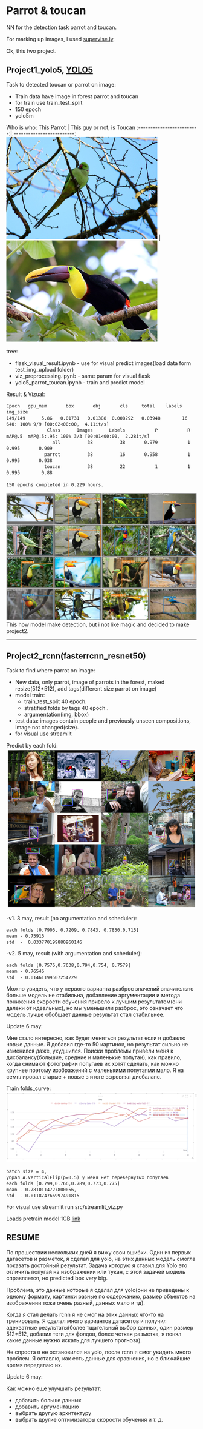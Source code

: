 # Parrot & toucan
NN for the detection task parrot and toucan.

For marking up images, I used [supervise.ly](https://supervise.ly/).

Ok, this two project.

## Project1_yolo5, [YOLO5](https://github.com/ultralytics/yolov5)

Task to detected toucan or parrot on image:

- Train data have image in forest parrot and toucan
- for train use train_test_split 
- 150 epoch
- yolo5m
  
Who is who:
This Parrot             |  This guy or not, is Toucan
:-------------------------:|:-------------------------:
<img src= "project1_yolo5/data/img/11752905643_a17ce5b925_c.jpg"  width="400">  |  <img src = 'project1_yolo5/data/img/23580321782_eec79c397f_c.jpg' width="400">

 tree:
 - flask_visual_result.ipynb - use for visual predict images(load data form 
        test_img_upload folder)
- viz_preprocessing.ipynb - same param for visual flask
- yolo5_parrot_toucan.ipynb - train and predict model

Result & Vizual:
```
Epoch   gpu_mem       box       obj       cls     total    labels  img_size     
149/149      5.8G   0.01731   0.01388  0.008292   0.03948        16       640: 100% 9/9 [00:02<00:00,  4.11it/s]   
               Class      Images      Labels           P           R      mAP@.5  mAP@.5:.95: 100% 3/3 [00:01<00:00,  2.28it/s]
                 all          38          38       0.979           1       0.995       0.909
              parrot          38          16       0.958           1       0.995       0.938
              toucan          38          22           1           1       0.995        0.88

150 epochs completed in 0.229 hours.
```
<img src = 'project1_yolo5/model_yolo/yolov5m_parrot8/test_batch0_pred.jpg'>
This how model make detection, but i not like magic and decided to make project2.

-------------------

## Project2_rcnn(fasterrcnn_resnet50)

Task to find where parrot on image:

  - New data, only parrot, image of parrots in the forest, maked resize(512*512), add tags(different size parrot on image)
  - model train:
      - train_test_split 40 epoch.
      - stratified folds by tags 40 epoch..
      - argumentation(img, bbox)
  - test data: images contain people and previously unseen compositions, image not changed(size).
  - for visual use streamlit

  Predict by each fold:
   <img src= "project2_rcnn/input/rcnn_predict.png"> 

  -v1. 3 may, result (no argumentation and scheduler):
  ```
  each folds [0.7906, 0.7209, 0.7843, 0.7850,0.715]    
  mean - 0.75916
  std  -  0.033770199880960146
  ```
  -v2. 5 may, result (with argumentation and scheduler):
  ```
  each folds [0.7576,0.7638,0.794,0.754, 0.7579] 
  meam - 0.76546
  std  - 0.01461199507254229
  ```
  Можно увидеть, что у первого варианта разброс значений значительно больше модель не стабильна, добавление аргументации и метода понижения скорости обучения привело к лучшим результатом(они далеки от идеальных), но мы уменьшили разброс, это означает что модель лучше обобщает данные результат стал стабильнее.

Update 6 may:

Мне стало интересно, как будет меняться результат если я добавлю новые данные. Я добавил где-то 50 картинок, но результат сильно не изменился даже, ухудшился. Поиски проблемы привели меня к дисбалансу(большие, средние и маленькие попугаи), как правило, когда снимают фотографии попугаев их хотят сделать, как можно крупнее поэтому изображений с маленькими попугаями мало.
Я на семплировал старые + новые в итоге выровнял дисбаланс.

Train folds_curve:
<img src= "project2_rcnn/input/folds_curve.png"> 
```
batch size = 4,
убрал A.VerticalFlip(p=0.5) у меня нет перевернутых попугаев
each folds [0.799,0.766,0.789,0.773,0.775]
mean - 0.7810114727800056,
std  - 0.011874766997491815
```
  
For visual use streamlit run src/streamlit_viz.py 

Loads pretrain model 1GB [link](https://drive.google.com/drive/folders/1zoVPg9hn-cKalaP8_5SqT6ocuHAeY9kt?usp=sharing)

## RESUME

По прошествии нескольких дней я вижу свои ошибки. Один из первых датасетов и разметок, я сделал для yolo, на этих данных модель смогла показать достойный результат.
Задача которую я ставил для Yolo это отличить попугай на изображении или тукан, с этой задачей модель справляется, но predicted box very big.

Проблема, это данные которые я сделал для yolo(они не приведены к одному формату, картинки разные по содержанию, размер объектов на изображении тоже очень разный, данных мало и тд).

Когда я стал делать rcnn я не смог на этих данных что-то на тренировать. Я сделал много вариантов датасетов и получил адекватные результаты(более тщательный выбор данных, один размер 512*512, добавил теги для фолдов, более четкая разметка, я понял какие данные нужно искать для лучшего прогноза).

Не спроста я не остановился на yolo, после rcnn я смог увидеть много проблем. Я оставлю, как есть данные для сравнения, но в ближайшие время переделаю их.

Update 6 may:

Как можно еще улучшить результат:
- добавить больше данных
- добавить аргументацию
- выбрать другую архитектуру
- выбрать другие оптимизаторы скорости обучения и т. д. 